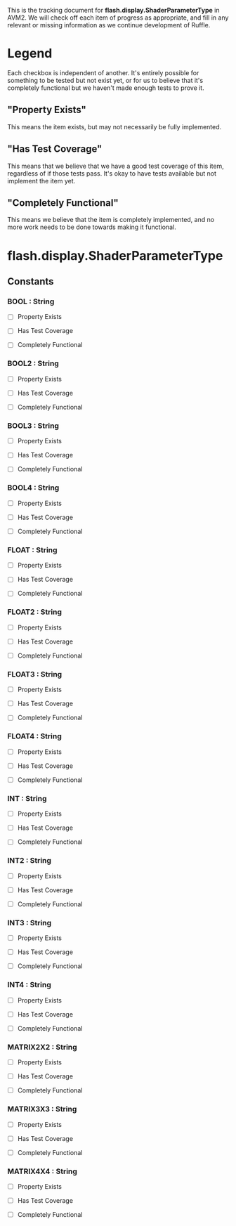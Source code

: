 This is the tracking document for **flash.display.ShaderParameterType** in AVM2. We will check off each item of progress as appropriate, and fill in any relevant or missing information as we continue development of Ruffle.
# Legend

Each checkbox is independent of another. It's entirely possible for something to be tested but not exist yet, or for us to believe that it's completely functional but we haven't made enough tests to prove it.
## "Property Exists"

This means the item exists, but may not necessarily be fully implemented.
## "Has Test Coverage"

This means that we believe that we have a good test coverage of this item, regardless of if those tests pass. It's okay to have tests available but not implement the item yet.
## "Completely Functional"

This means we believe that the item is completely implemented, and no more work needs to be done towards making it functional.
# flash.display.ShaderParameterType
## Constants
### BOOL : String

* [ ] Property Exists

* [ ] Has Test Coverage

* [ ] Completely Functional


### BOOL2 : String

* [ ] Property Exists

* [ ] Has Test Coverage

* [ ] Completely Functional


### BOOL3 : String

* [ ] Property Exists

* [ ] Has Test Coverage

* [ ] Completely Functional


### BOOL4 : String

* [ ] Property Exists

* [ ] Has Test Coverage

* [ ] Completely Functional


### FLOAT : String

* [ ] Property Exists

* [ ] Has Test Coverage

* [ ] Completely Functional


### FLOAT2 : String

* [ ] Property Exists

* [ ] Has Test Coverage

* [ ] Completely Functional


### FLOAT3 : String

* [ ] Property Exists

* [ ] Has Test Coverage

* [ ] Completely Functional


### FLOAT4 : String

* [ ] Property Exists

* [ ] Has Test Coverage

* [ ] Completely Functional


### INT : String

* [ ] Property Exists

* [ ] Has Test Coverage

* [ ] Completely Functional


### INT2 : String

* [ ] Property Exists

* [ ] Has Test Coverage

* [ ] Completely Functional


### INT3 : String

* [ ] Property Exists

* [ ] Has Test Coverage

* [ ] Completely Functional


### INT4 : String

* [ ] Property Exists

* [ ] Has Test Coverage

* [ ] Completely Functional


### MATRIX2X2 : String

* [ ] Property Exists

* [ ] Has Test Coverage

* [ ] Completely Functional


### MATRIX3X3 : String

* [ ] Property Exists

* [ ] Has Test Coverage

* [ ] Completely Functional


### MATRIX4X4 : String

* [ ] Property Exists

* [ ] Has Test Coverage

* [ ] Completely Functional